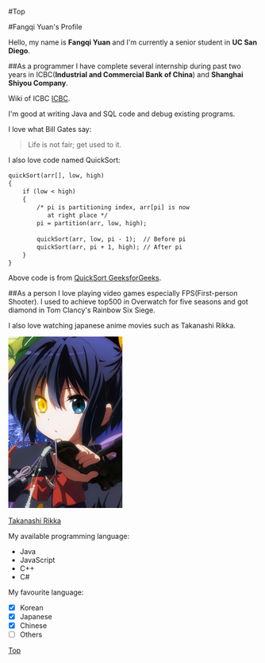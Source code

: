 #Top

#Fangqi Yuan's Profile

Hello, my name is **Fangqi Yuan** and I'm currently a senior student in **UC San Diego**.

##As a programmer 
I have complete several internship during past two years in ICBC(**Industrial and Commercial Bank of China**) and **Shanghai Shiyou Company**.

Wiki of ICBC [ICBC](https://en.wikipedia.org/wiki/Industrial_and_Commercial_Bank_of_China).

I'm good at writing Java and SQL code and debug existing programs.

I love what Bill Gates say:
> Life is not fair; get used to it.

I also love code named QuickSort:
```
quickSort(arr[], low, high)
{
    if (low < high)
    {
        /* pi is partitioning index, arr[pi] is now
           at right place */
        pi = partition(arr, low, high);

        quickSort(arr, low, pi - 1);  // Before pi
        quickSort(arr, pi + 1, high); // After pi
    }
}
```
Above code is from [QuickSort GeeksforGeeks](https://www.geeksforgeeks.org/quick-sort/).

##As a person
I love playing video games especially FPS(First-person Shooter). I used to achieve top500 in Overwatch for five seasons and got diamond in Tom Clancy's Rainbow Six Siege.

I also love watching japanese anime movies such as Takanashi Rikka.

![Takanashi Rikka](TakanashiRikka.png)

[Takanashi Rikka](TakanashiRikka.png)


My available programming language:
- Java
- JavaScript
- C++
- C#

My favourite language:
- [x] Korean
- [x] Japanese
- [x] Chinese
- [ ] Others

[Top](#top)
